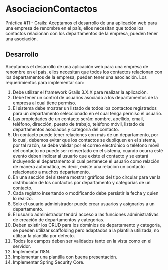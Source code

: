 # AsociacionContactos
Práctica #11 - Grails: Aceptamos el desarrollo de una aplicación web para una empresa de renombre en el país, ellos necesitan que todos los contactos relacionan con los departamentos de la empresa, pueden tener una asociación.

## Desarrollo
Aceptamos el desarrollo de una aplicación web para una empresa de renombre en el país,
ellos necesitan que todos los contactos relacionan con los departamentos de la empresa,
pueden tener una asociación. Los requerimientos para implementar son:
1. Debe utilizar el framework Grails 3.X.X para realizar la aplicación.
2. Debe tener un control de usuarios asociado a los departamentos de la empresa
al cual tiene permiso.
3. El sistema debe mostrar un listado de todos los contactos registrados para un
departamento seleccionado en el cual tenga permiso el usuario.
4. Las propiedades de un contacto serán: nombre, apellido, email, teléfono, dirección,
puesto de trabajo, teléfono móvil, listado de departamentos asociados y categoría
del contacto.
5. Un contacto puede tener relaciones con más de un departamento, por lo cual,
debemos evitar que los contactos se dupliquen en el sistema, por tal razón, se
debe validar por el correo electrónico o teléfono móvil del contacto no puede ser
reinsertado en el sistema, cuando ocurra esté evento deben indicar al usuario que
existe el contacto y se estará incluyendo el departamento al cual pertenece el
usuario como relación de manera automática, es decir, existe una relación un
contacto relacionado a muchos departamento.
6. En una sección del sistema mostrar gráficos del tipo circular para ver la distribución
de los contactos por departamento y categorías de un contacto.
7. Cada registro insertando o modificando debe persistir la fecha y quien lo realizo.
8. Solo el usuario administrador puede crear usuarios y asignarlos a un
departamento.
9. El usuario administrador tendrá acceso a las funciones administrativas de creación
de departamentos y categorías.
10. Deben existir los CRUD para los dominios de departamento y categoría, se pueden
utilizar scaffolding pero adaptados a la plantilla utilizada, no utilizar la plantilla por
defecto.
11. Todos los campos deben ser validados tanto en la vista como en el servidor.
12. Implementar I18N.
13. Implementar una plantilla con buena presentación.
14. Implementar Spring Security Core.
